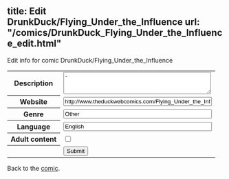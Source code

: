 title: Edit DrunkDuck/Flying_Under_the_Influence
url: "/comics/DrunkDuck_Flying_Under_the_Influence_edit.html"
---
Edit info for comic DrunkDuck/Flying_Under_the_Influence

<form name="comic" action="http://gaepostmail.appspot.com/comic/" method="post">
<table class="comicinfo">
<tr>
<th>Description</th><td><textarea name="description" cols="40" rows="3">-</textarea></td>
</tr>
<tr>
<th>Website</th><td><input type="text" name="url" value="http://www.theduckwebcomics.com/Flying_Under_the_Influence/" size="40"/></td>
</tr>
<tr>
<th>Genre</th><td><input type="text" name="genre" value="Other" size="40"/></td>
</tr>
<tr>
<th>Language</th><td><input type="text" name="language" value="English" size="40"/></td>
</tr>
<tr>
<th>Adult content</th><td><input type="checkbox" name="adult" value="adult" /></td>
</tr>
<tr>
<th></th><td>
<input type="hidden" name="comic" value="DrunkDuck_Flying_Under_the_Influence" />
<input type="submit" name="submit" value="Submit" />
</td>
</tr>
</table>
</form>

Back to the [comic](DrunkDuck_Flying_Under_the_Influence.html).
